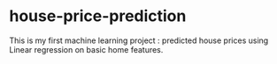 # house-price-prediction
This is my first machine learning project : predicted house prices using Linear regression on basic home features.
